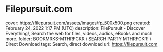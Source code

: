 # Filepursuit.com

cover: https://filepursuit.com/assets/images/fp_500x500.png
created: February 24, 2022 1:17 PM (UTC)
description: FilePursuit - Discover Everything!, Search the web for files, videos, audios, eBooks and much more.
folder: BOOKMRKS-MTHRFCKR / SEARCH PARTY MTHRFCKR! / Direct Download
tags: Search, direct download
url: https://filepursuit.com